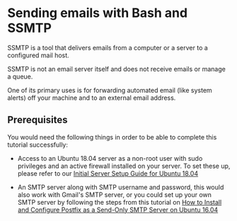 # Sending emails with Bash and SSMTP

SSMTP is a tool that delivers emails from a computer or a server to a configured mail host. 

SSMTP is not an email server itself and does not receive emails or manage a queue. 

One of its primary uses is for forwarding automated email (like system alerts) off your machine and to an external email address.

## Prerequisites

You would need the following things in order to be able to complete this tutorial successfully:

* Access to an Ubuntu 18.04 server as a non-root user with sudo privileges and an active firewall installed on your server. To set these up, please refer to our [Initial Server Setup Guide for Ubuntu 18.04](https://www.digitalocean.com/community/tutorials/initial-server-setup-with-ubuntu-18-04)

* An SMTP server along with SMTP username and password, this would also work with Gmail's SMTP server, or you could set up your own SMTP server by following the steps from this tutorial on [How to Install and Configure Postfix as a Send-Only SMTP Server on Ubuntu 16.04](https://www.digitalocean.com/community/tutorials/how-to-install-and-configure-postfix-as-a-send-only-smtp-server-on-ubuntu-16-04)
